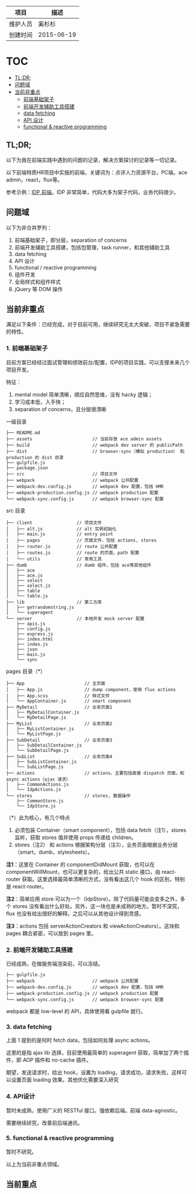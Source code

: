 
项目  | 描述
------------- | -------------
维护人员  | 奚杉杉
创建时间  | 2015-06-19

# TOC

- [TL;DR;](#user-content-tldr)
- [问题域](#user-content-问题域)
- [当前非重点](#user-content-当前非重点)
  - [前端基础架子](#user-content-1-前端基础架子)
  - [前端开发辅助工具搭建](#user-content-2-前端开发辅助工具搭建)
  - [data fetching](#user-content-3-data-fetching)
  - [API 设计](#user-content-4-api设计)
  - [functional & reactive programming](#user-content-5-functionalreactive-programming)

## TL;DR;

以下为我在前端实践中遇到的问题的记录，解决方案探讨的记录等一切记录。

以下前端特质HR项目中实施的前端，关键词为：点评人力资源平台，PC端，ace admin，react，flux等。

参考示例：[IDP 前端](http://code.dianpingoa.com/shanshan.xi/ehr-ace-seed)。IDP 非常简单，代码大多为架子代码，业务代码很少。

## 问题域

以下为非合并罗列：

1. 前端基础架子，即分层，separation of concerns
2. 前端开发辅助工具搭建，包括包管理，task runner，和其他辅助工具
3. data fetching
4. API 设计
5. functional / reactive programming
6. 组件开发
7. 全局样式和组件样式
8. jQuery 等 DOM 操作

## 当前非重点

满足以下条件：已经完成，对于目前可用，继续研究无太大突破，项目不紧急需要的特性。

### 1. 前端基础架子

目前方案已经经过面试管理和绩效前台/配置，IDP的项目实践，可以支撑未来几个项目开发。

特征：

1. mental model 简单清晰，顺应自然思维，没有 hacky 逻辑；
2. 学习成本低，入手快；
3. separation of concerns，且分层很清晰

一级目录

```
├── README.md
├── assets                       // 当前存放 ace admin assets
├── build                        // webpack dev server 的 publicPath
├── dist                         // browser-sync（模拟 production） 和 production 的 dist 目录
├── gulpfile.js
├── package.json
├── src                          // 项目文件
├── webpack                      // webpack 公共配置
├── webpack-dev.config.js        // webpack dev 配置，包括 HMR
├── webpack-production.config.js // webpack production 配置
└── webpack-sync.config.js       // webpack browser-sync 配置
```

src 目录

```
├── client                 // 项目文件
│   ├── alt.js             // alt 实例初始化
│   ├── main.js            // entry point
│   ├── pages              // 页面文件，包括 actions, stores
│   ├── router.js          // route 公共配置
│   ├── routes.js          // route 的页面，path 配置
│   └── utils              // 常用工具
├── dumb                   // dumb 组件，包括 ace等其他组件
│   ├── ace
│   ├── ace.js
│   ├── select
│   ├── select.js
│   ├── table
│   └── table.js
├── lib                    // 第三方库
│   ├── getrandomstring.js
│   └── superagent
└── server                 // 本地开发 mock server 配置
    ├── apis.js
    ├── config.js
    ├── express.js
    ├── index.html
    ├── index.js
    ├── json
    ├── main.js
    └── sync

```


pages 目录（*）

```
├── App                       // 主页面
│   ├── App.js                // dump component，使用 flux actions
│   ├── App.scss              // 样式文件
│   └── AppContainer.js       // smart component
├── MyDetail                  // 业务页面1
│   ├── MyDetailContainer.js
│   └── MyDetailPage.js
├── MyList                    // 业务页面2
│   ├── MyListContainer.js
│   └── MyListPage.js
├── SubDetail                 // 业务页面3
│   ├── SubDetailContainer.js
│   └── SubDetailPage.js
├── SubList                   // 业务页面4
│   ├── SubListContainer.js
│   └── SubListPage.js
├── actions                   // actions，主要包括直接 dispatch 页面，和 async actions（ajax 请求）
│   ├── CommonActions.js
│   └── IdpActions.js
└── stores                    // stores, 数据操作
    ├── CommonStore.js
    └── IdpStore.js

```

（*）此为核心，有几个特点

1. 必须包装 Container（smart component），包括 data fetch（注1），stores 监听，获取 stores 值并使用 props 传递给 children。
2. stores（注2） 和 actions 根据架构分层（注3），业务页面根据业务分层（smart，dumb，stylesheets）。

**注1**：这里在 Container 的 componentDidMount 获取，也可以在 componentWillMount，也可以更复杂的，给出公共 static 接口，由 react-router 获取。这里选择最简单清晰的方式，没有看出这几个 hook 的区别，特别是 react-router。

**注2**：简单应用 store 可以为一个（IdpStore）。除了代码量可能会变多之外，多个 stores 没有看出什么好处。另外，这一块也是未成熟的地方。暂时不深究，flux 也没有给出很好的解释。之后可以从其他设计得到灵感。

**注3**：actions 包括 serverActionCreators 和 viewActionCreators）。这块和 pages 耦合紧密，可以放到 pages 里。

### 2. 前端开发辅助工具搭建

已经成熟，在做服务端渲染前，可以冻结。

```
├── gulpfile.js
├── webpack                      // webpack 公共配置
├── webpack-dev.config.js        // webpack dev 配置，包括 HMR
├── webpack-production.config.js // webpack production 配置
└── webpack-sync.config.js       // webpack browser-sync 配置
```

webpack 都是 low-level 的 API，具体使用看 gulpfile 就行。

### 3. data fetching

上面 1 提到的是何时 fetch data，包括如何处理 async actions。

这里的是指 ajax lib 选择，目前使用最简单的 superagent 获取，简单加了两个插件，即 AOP 插件和 no-cache 插件。

期望，发送请求时，给出 hook，设置为 loading，请求成功，请求失败，这样可以设置页面 loading 效果。其他优化需要深入研究

### 4. API设计

暂时未成熟，使用广义的 RESTful 接口。强依赖后端。前端 data-agnostic。

需要继续研究，改善前后端通讯。

### 5. functional & reactive programming

暂时不研究。

以上为当前非重点领域。

## 当前重点